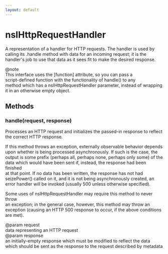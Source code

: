 ```yaml
---
layout: default
---
```


# nsIHttpRequestHandler #
  
A representation of a handler for HTTP requests.  The handler is used by  
calling its .handle method with data for an incoming request; it is the  
handler's job to use that data as it sees fit to make the desired response.  
  
@note  
  This interface uses the [function] attribute, so you can pass a  
  script-defined function with the functionality of handle() to any  
  method which has a nsIHttpRequestHandler parameter, instead of wrapping  
  it in an otherwise empty object.  
  

## Methods ##

### handle(request, response) ###
  
Processes an HTTP request and initializes the passed-in response to reflect  
the correct HTTP response.  
  
If this method throws an exception, externally observable behavior depends  
upon whether is being processed asynchronously.  If such is the case, the  
output is some prefix (perhaps all, perhaps none, perhaps only some) of the  
data which would have been sent if, instead, the response had been finished  
at that point.  If no data has been written, the response has not had  
seizePower() called on it, and it is not being asynchronously created, an  
error handler will be invoked (usually 500 unless otherwise specified).  
  
Some uses of nsIHttpRequestHandler may require this method to never throw  
an exception; in the general case, however, this method may throw an  
exception (causing an HTTP 500 response to occur, if the above conditions  
are met).  
  
@param request  
  data representing an HTTP request  
@param response  
  an initially-empty response which must be modified to reflect the data  
  which should be sent as the response to the request described by metadata  
  
